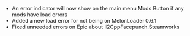 - An error indicator will now show on the main menu Mods Button if any mods have load errors
- Added a new load error for not being on MelonLoader 0.6.1
- Fixed unneeded errors on Epic about Il2CppFacepunch.Steamworks